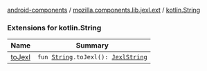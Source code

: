 [android-components](../../index.md) / [mozilla.components.lib.jexl.ext](../index.md) / [kotlin.String](./index.md)

### Extensions for kotlin.String

| Name | Summary |
|---|---|
| [toJexl](to-jexl.md) | `fun `[`String`](https://kotlinlang.org/api/latest/jvm/stdlib/kotlin/-string/index.html)`.toJexl(): `[`JexlString`](../../mozilla.components.lib.jexl.value/-jexl-string/index.md) |
